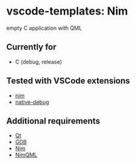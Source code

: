 # vscode-templates: Nim

empty C application with QML

## Currently for
* C (debug, release)

## Tested with VSCode extensions
* [nim](https://marketplace.visualstudio.com/items?itemName=kosz78.nim)
* [native-debug](https://marketplace.visualstudio.com/items?itemName=webfreak.debug)

## Additional requirements
* [Qt](https://www.qt.io/)
* [GDB](https://www.gnu.org/software/gdb/)
* [Nim](https://nim-lang.org/)
* [NimQML](https://github.com/filcuc/nimqml)
